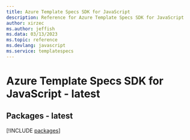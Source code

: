 ```yaml
---
title: Azure Template Specs SDK for JavaScript
description: Reference for Azure Template Specs SDK for JavaScript
author: xirzec
ms.author: jeffish
ms.data: 03/13/2023
ms.topic: reference
ms.devlang: javascript
ms.service: templatespecs
---
```

# Azure Template Specs SDK for JavaScript - latest
## Packages - latest
[!INCLUDE [packages](template-specs-index.md)]